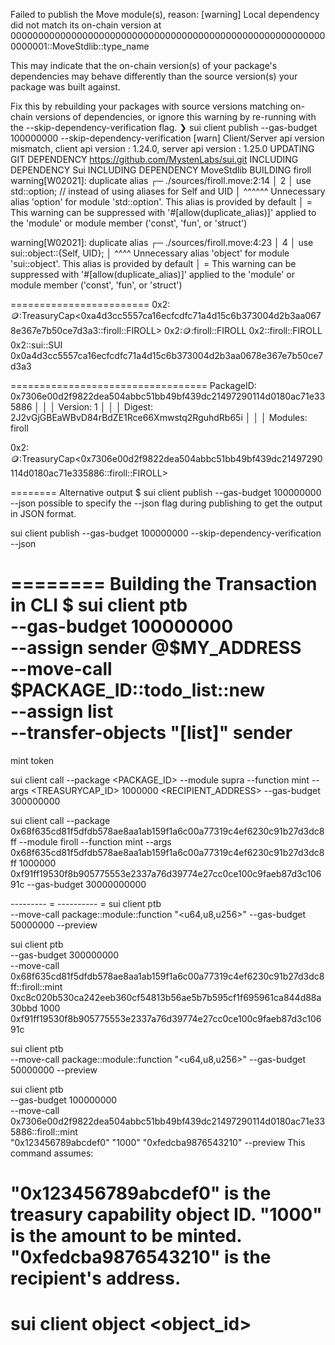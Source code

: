 Failed to publish the Move module(s), reason: [warning] Local dependency did not match its on-chain version at 0000000000000000000000000000000000000000000000000000000000000001::MoveStdlib::type_name

This may indicate that the on-chain version(s) of your package's dependencies may behave differently than the source version(s) your package was built against.

Fix this by rebuilding your packages with source versions matching on-chain versions of dependencies, or ignore this warning by re-running with the --skip-dependency-verification flag.
❯ sui client publish --gas-budget 100000000 --skip-dependency-verification
[warn] Client/Server api version mismatch, client api version : 1.24.0, server api version : 1.25.0
UPDATING GIT DEPENDENCY https://github.com/MystenLabs/sui.git
INCLUDING DEPENDENCY Sui
INCLUDING DEPENDENCY MoveStdlib
BUILDING firoll
warning[W02021]: duplicate alias
  ┌─ ./sources/firoll.move:2:14
  │
2 │     use std::option; // instead of using aliases for Self and UID
  │              ^^^^^^ Unnecessary alias 'option' for module 'std::option'. This alias is provided by default
  │
  = This warning can be suppressed with '#[allow(duplicate_alias)]' applied to the 'module' or module member ('const', 'fun', or 'struct')

warning[W02021]: duplicate alias
  ┌─ ./sources/firoll.move:4:23
  │
4 │     use sui::object::{Self, UID};
  │                       ^^^^ Unnecessary alias 'object' for module 'sui::object'. This alias is provided by default
  │
  = This warning can be suppressed with '#[allow(duplicate_alias)]' applied to the 'module' or module member ('const', 'fun', or 'struct')

========================
0x2::coin::TreasuryCap<0xa4d3cc5557ca16ecfcdfc71a4d15c6b373004d2b3aa0678e367e7b50ce7d3a3::firoll::FIROLL>
0x2::coin::firoll::FIROLL
0x2::firoll::FIROLL
0x2::sui::SUI
0x0a4d3cc5557ca16ecfcdfc71a4d15c6b373004d2b3aa0678e367e7b50ce7d3a3

==================================
 PackageID: 0x7306e00d2f9822dea504abbc51bb49bf439dc21497290114d0180ac71e335886                                            │
│  │ Version: 1                                                                                                               │
│  │ Digest: 2J2vGjGBEaWBvD84rBdZE1Rce66Xmwstq2RguhdRb65i                                                                     │
│  │ Modules: firoll    

0x2::coin::TreasuryCap<0x7306e00d2f9822dea504abbc51bb49bf439dc21497290114d0180ac71e335886::firoll::FIROLL>

========
Alternative output
$ sui client publish --gas-budget 100000000 --json
possible to specify the --json flag during publishing to get the output in JSON format. 

sui client publish --gas-budget 100000000 --skip-dependency-verification  --json

========
Building the Transaction in CLI
$ sui client ptb \
--gas-budget 100000000 \
--assign sender @$MY_ADDRESS \
--move-call $PACKAGE_ID::todo_list::new \
--assign list \
--transfer-objects "[list]" sender
========
mint token

sui client call --package <PACKAGE_ID> --module supra --function mint --args <TREASURYCAP_ID> 1000000 <RECIPIENT_ADDRESS> --gas-budget 300000000

sui client call --package 0x68f635cd81f5dfdb578ae8aa1ab159f1a6c00a77319c4ef6230c91b27d3dc8ff  --module firoll --function mint --args 0x68f635cd81f5dfdb578ae8aa1ab159f1a6c00a77319c4ef6230c91b27d3dc8ff 1000000 0xf91ff19530f8b905775553e2337a76d39774e27cc0ce100c9faeb87d3c10691c --gas-budget 30000000000

--------- = 
---------- = 
sui client ptb \
--move-call package::module::function "<u64,u8,u256>"
--gas-budget 50000000 --preview

sui client ptb \
--gas-budget 300000000 \
--move-call 0x68f635cd81f5dfdb578ae8aa1ab159f1a6c00a77319c4ef6230c91b27d3dc8ff::firoll::mint \
0xc8c020b530ca242eeb360cf54813b56ae5b7b595cf1f695961ca844d88a30bbd 1000 0xf91ff19530f8b905775553e2337a76d39774e27cc0ce100c9faeb87d3c10691c 

sui client ptb \
--move-call package::module::function "<u64,u8,u256>"
--gas-budget 50000000 --preview

sui client ptb \
--gas-budget 100000000 \
--move-call 0x7306e00d2f9822dea504abbc51bb49bf439dc21497290114d0180ac71e335886::firoll::mint \
"0x123456789abcdef0" "1000" "0xfedcba9876543210"   --preview
This command assumes:


"0x123456789abcdef0" is the treasury capability object ID.
"1000" is the amount to be minted.
"0xfedcba9876543210" is the recipient's address.
=====
sui client object <object_id>
=====
